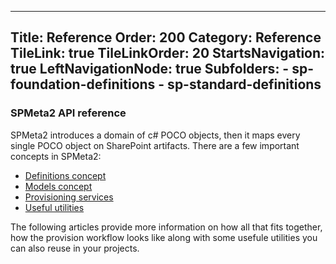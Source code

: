 ﻿----
Title: Reference
Order: 200
Category: Reference
TileLink: true
TileLinkOrder: 20
StartsNavigation: true
LeftNavigationNode: true
Subfolders:
    - sp-foundation-definitions
    - sp-standard-definitions
----
### SPMeta2 API reference

SPMeta2 introduces a domain of c# POCO objects, then it maps every single POCO object on SharePoint artifacts. 
There are a few important concepts in SPMeta2:

* [Definitions concept](/spmeta2/reference/definitions)
* [Models concept](/spmeta2/reference/models)
* [Provisioning services](/spmeta2/reference/provisionservices)
* [Useful utilities](/spmeta2/reference/utils/)

The following articles provide more information on how all that fits together, how the provision workflow looks like along with some usefule utilities you can also reuse in your projects.